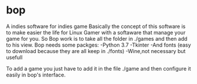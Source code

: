 # bop
A indies software for indies game
Basically the concept of this software is to make easier the life for Linux Gamer with a softaware that manage your game for you.
So Bop work is to take all the folder in ./games and then add to his view.
Bop needs some packges:
  -Python 3.7
  -Tkinter
  -And fonts (easy to download because they are all keep in ./fonts)
  -Wine,not necessary but usefull
  
 To add a game you just have to add it in the file ./game and then configure it easily in bop's interface.
